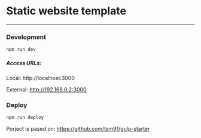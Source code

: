 # Static website template
---
### Development
```bash
npm run dev
```
##### Access URLs:
Local: http://localhost:3000

External: http://192.168.0.2:3000

### Deploy
```bash
npm run deploy
```

Porject is pased on:
https://github.com/tsm91/gulp-starter
